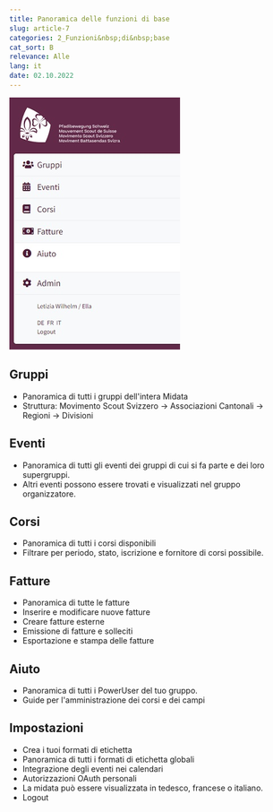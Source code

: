 ```yaml
---
title: Panoramica delle funzioni di base
slug: article-7
categories: 2_Funzioni&nbsp;di&nbsp;base
cat_sort: B
relevance: Alle
lang: it
date: 02.10.2022
---
```


![grundfunktionen](/images/basicfunctions/grundfunktionen_it.jpg)

## Gruppi
- Panoramica di tutti i gruppi dell'intera Midata
- Struttura: Movimento Scout Svizzero -> Associazioni Cantonali -> Regioni -> Divisioni 

## Eventi 
- Panoramica di tutti gli eventi dei gruppi di cui si fa parte e dei loro supergruppi.  
- Altri eventi possono essere trovati e visualizzati nel gruppo organizzatore. 

## Corsi 
- Panoramica di tutti i corsi disponibili  
- Filtrare per periodo, stato, iscrizione e fornitore di corsi possibile.  

## Fatture 
- Panoramica di tutte le fatture 
- Inserire e modificare nuove fatture
- Creare fatture esterne  
- Emissione di fatture e solleciti 
- Esportazione e stampa delle fatture  

## Aiuto 
- Panoramica di tutti i PowerUser del tuo gruppo. 
- Guide per l'amministrazione dei corsi e dei campi 

## Impostazioni  
- Crea i tuoi formati di etichetta 
- Panoramica di tutti i formati di etichetta globali 
- Integrazione degli eventi nei calendari 
- Autorizzazioni OAuth personali  
- La midata può essere visualizzata in tedesco, francese o italiano. 
- Logout 

